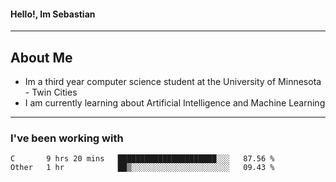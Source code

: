 #### Hello!, Im Sebastian


---
## About Me
- Im a third year computer science student at the University of Minnesota - Twin Cities
- I am currently learning about Artificial Intelligence and Machine Learning

---

### I've been working with
<!--START_SECTION:waka-->

```text
C       9 hrs 20 mins   ██████████████████████░░░   87.56 %
Other   1 hr            ██▒░░░░░░░░░░░░░░░░░░░░░░   09.43 %
```

<!--END_SECTION:waka-->


